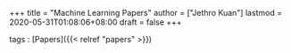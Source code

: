 +++
title = "Machine Learning Papers"
author = ["Jethro Kuan"]
lastmod = 2020-05-31T01:08:06+08:00
draft = false
+++

tags
: [Papers]({{< relref "papers" >}})
